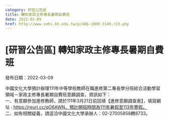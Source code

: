 ```yaml
---
category: 研習公告區
title: 轉知家政主修專長暑期自費班
date: 2022-03-09
href: http://www.smhs.kh.edu.tw/p/406-1000-3149,r23.php
---
```


# [研習公告區] 轉知家政主修專長暑期自費班

發布日期：2022-03-09

中國文化大學預計辦理111年中等學校教師在職進修第二專長學分班綜合活動學習領域－家政主修專長暑期自費班意願調查，資訊如下：  
一、有意願參加進修教師，請於111年3月21日前回填【進修意願調查表】，填寫網址 : https://reurl.cc/qO6AWN，預計開班時間為111年暑假至113年寒假。  
二、如有相關疑義，請逕洽中國文化大學承辦人：02-27005858轉8733。

